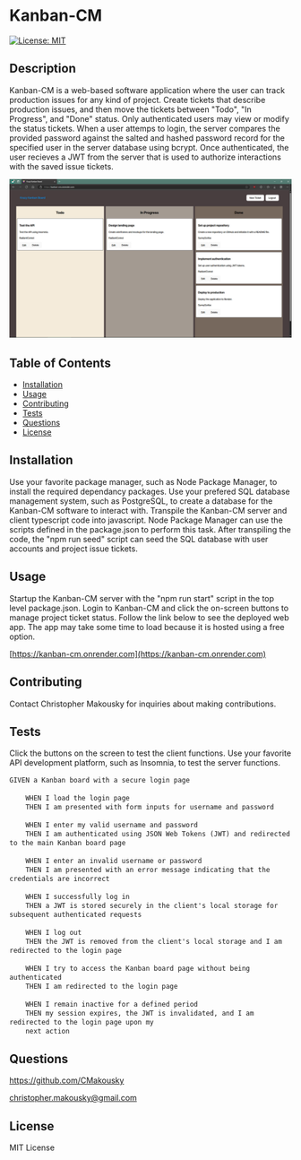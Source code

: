 # Kanban-CM
[![License: MIT](https://img.shields.io/badge/License-MIT-yellow.svg)](https://opensource.org/licenses/MIT)

## Description

Kanban-CM is a web-based software application where the user can track production issues for any kind of project. Create tickets that describe production issues, and then move the tickets between "Todo", "In Progress", and "Done" status. Only authenticated users may view or modify the status tickets. When a user attemps to login, the server compares the provided password against the salted and hashed password record for the specified user in the server database using bcrypt. Once authenticated, the user recieves a JWT from the server that is used to authorize interactions with the saved issue tickets.

![plot](./images/Kanban-CM.jpg)

## Table of Contents

- [Installation](#installation)
- [Usage](#usage)
- [Contributing](#contributing)
- [Tests](#tests)
- [Questions](#questions)
- [License](#license)

## Installation

Use your favorite package manager, such as Node Package Manager, to install the required dependancy packages. Use your prefered SQL database management system, such as PostgreSQL, to create a database for the Kanban-CM software to interact with. Transpile the Kanban-CM server and client typescript code into javascript. Node Package Manager can use the scripts defined in the package.json to perform this task. After transpiling the code, the "npm run seed" script can seed the SQL database with user accounts and project issue tickets.

## Usage

Startup the Kanban-CM server with the "npm run start" script in the top level package.json. Login to Kanban-CM and click the on-screen buttons to manage project ticket status. Follow the link below to see the deployed web app. The app may take some time to load because it is hosted using a free option.

[https://kanban-cm.onrender.com](https://kanban-cm.onrender.com)

## Contributing

Contact Christopher Makousky for inquiries about making contributions.

## Tests

Click the buttons on the screen to test the client functions. Use your favorite API development platform, such as Insomnia, to test the server functions.

    GIVEN a Kanban board with a secure login page

        WHEN I load the login page
        THEN I am presented with form inputs for username and password

        WHEN I enter my valid username and password
        THEN I am authenticated using JSON Web Tokens (JWT) and redirected to the main Kanban board page

        WHEN I enter an invalid username or password
        THEN I am presented with an error message indicating that the credentials are incorrect

        WHEN I successfully log in
        THEN a JWT is stored securely in the client's local storage for subsequent authenticated requests

        WHEN I log out
        THEN the JWT is removed from the client's local storage and I am redirected to the login page

        WHEN I try to access the Kanban board page without being authenticated
        THEN I am redirected to the login page
        
        WHEN I remain inactive for a defined period
        THEN my session expires, the JWT is invalidated, and I am redirected to the login page upon my 
        next action


## Questions

https://github.com/CMakousky

christopher.makousky@gmail.com

## License

MIT License